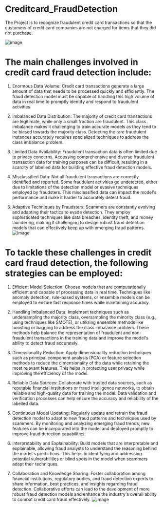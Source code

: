 # Creditcard_FraudDetection
The Project is to recognize fraudulent credit card transactions so that the customers of credit card companies are not charged for items that they did not purchase.

![image](https://github.com/Mudit88/Creditcard_FraudDetection-/assets/88089351/713ca215-5885-48a9-97f4-7b18a704abc1)


# The main challenges involved in credit card fraud detection include:

1) Enormous Data Volume: Credit card transactions generate a large amount of data that needs to be processed quickly and efficiently. The fraud detection model must be capable of handling this high volume of data in real time to promptly identify and respond to fraudulent activities.

2) Imbalanced Data Distribution: The majority of credit card transactions are legitimate, while only a small fraction are fraudulent. This class imbalance makes it challenging to train accurate models as they tend to be biased towards the majority class. Detecting the rare fraudulent instances accurately requires specialized techniques to address the class imbalance problem.

3) Limited Data Availability: Fraudulent transaction data is often limited due to privacy concerns. Accessing comprehensive and diverse fraudulent transaction data for training purposes can be difficult, resulting in a scarcity of labelled data for building effective fraud detection models.

4) Misclassified Data: Not all fraudulent transactions are correctly identified and reported. Some fraudulent activities go undetected, either due to limitations of the detection model or evasive techniques employed by fraudsters. This misclassified data can impact the model's performance and make it harder to accurately detect fraud.

5) Adaptive Techniques by Fraudsters: Scammers are constantly evolving and adapting their tactics to evade detection. They employ sophisticated techniques like data breaches, identity theft, and money laundering, making it challenging to design robust fraud detection models that can effectively keep up with emerging fraud patterns.
   ![image](https://github.com/Mudit88/Creditcard_FraudDetection-/assets/88089351/31046ec3-95fd-4306-bb06-d25faadbb8ab)


# To tackle these challenges in credit card fraud detection, the following strategies can be employed:

1) Efficient Model Selection: Choose models that are computationally efficient and capable of processing data in real time. Techniques like anomaly detection, rule-based systems, or ensemble models can be employed to ensure fast response times while maintaining accuracy.

2) Handling Imbalanced Data: Implement techniques such as undersampling the majority class, oversampling the minority class (e.g., using techniques like SMOTE), or utilizing ensemble methods like boosting or bagging to address the class imbalance problem. These methods help balance the representation of fraudulent and non-fraudulent transactions in the training data and improve the model's ability to detect fraud accurately.

3) Dimensionality Reduction: Apply dimensionality reduction techniques such as principal component analysis (PCA) or feature selection methods to reduce the dimensionality of the data while retaining the most relevant features. This helps in protecting user privacy while improving the efficiency of the model.

4) Reliable Data Sources: Collaborate with trusted data sources, such as reputable financial institutions or fraud intelligence networks, to obtain reliable and high-quality data for training the model. Data validation and verification processes can help ensure the accuracy and reliability of the labelled data.

5) Continuous Model Updating: Regularly update and retrain the fraud detection model to adapt to new fraud patterns and techniques used by scammers. By monitoring and analyzing emerging fraud trends, new features can be incorporated into the model and deployed promptly to improve fraud detection capabilities.

6) Interpretability and Explainability: Build models that are interpretable and explainable, allowing fraud analysts to understand the reasoning behind the model's predictions. This helps in identifying and addressing potential vulnerabilities or blind spots in the model when scammers adapt their techniques.

7) Collaboration and Knowledge Sharing: Foster collaboration among financial institutions, regulatory bodies, and fraud detection experts to share information, best practices, and insights regarding fraud detection. Collaborative efforts can lead to the development of more robust fraud detection models and enhance the industry's overall ability to combat credit card fraud effectively.
 ![image](https://github.com/Mudit88/Creditcard_FraudDetection-/assets/88089351/c9121d61-801f-40af-b98a-32721b1970fa)




